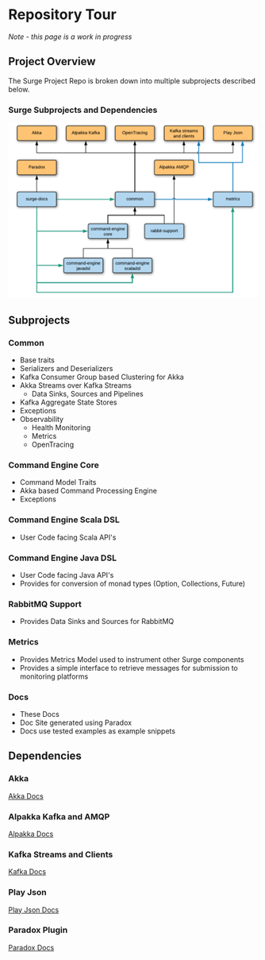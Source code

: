 # Repository Tour

*Note - this page is a work in progress*

## Project Overview

The Surge Project Repo is broken down into multiple subprojects described below.

### Surge Subprojects and Dependencies
![Surge Subprojects and Dependencies](images/component-diagram.png)

## Subprojects

### Common

* Base traits
* Serializers and Deserializers
* Kafka Consumer Group based Clustering for Akka
* Akka Streams over Kafka Streams
    * Data Sinks, Sources and Pipelines
* Kafka Aggregate State Stores
* Exceptions
* Observability
  * Health Monitoring
  * Metrics
  * OpenTracing  


### Command Engine Core

* Command Model Traits
* Akka based Command Processing Engine
* Exceptions


### Command Engine Scala DSL

* User Code facing Scala API's

### Command Engine Java DSL

* User Code facing Java API's
* Provides for conversion of monad types (Option, Collections, Future)

### RabbitMQ Support

* Provides Data Sinks and Sources for RabbitMQ

### Metrics

* Provides Metrics Model used to instrument other Surge components
* Provides a simple interface to retrieve messages for submission to monitoring platforms

### Docs

* These Docs
* Doc Site generated using Paradox
* Docs use tested examples as example snippets

## Dependencies

### Akka

[Akka Docs](https://akka.io/docs/)

### Alpakka Kafka and AMQP
[Alpakka Docs](https://doc.akka.io/docs/alpakka/current/index.html)

### Kafka Streams and Clients
[Kafka Docs](https://kafka.apache.org/documentation/)

### Play Json
[Play Json Docs](https://www.playframework.com/documentation/2.8.x/ScalaJson)

### Paradox Plugin
[Paradox Docs](https://developer.lightbend.com/docs/paradox/current/index.html)

